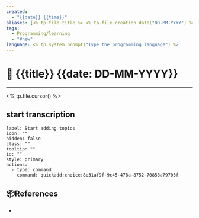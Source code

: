 ```yaml
---
created:
  - "{{date}} {{time}}"
aliases: [<% tp.file.title %> <% tp.file.creation_date("DD-MM-YYYY") %>]
tags:
  - Programming/learning
  - "#new"
language: <% tp.system.prompt("Type the programming language") %>
---
```

# 📃 {{title}} {{date: DD-MM-YYYY}}

---
<% tp.file.cursor() %>


## start transcription
```meta-bind-button
label: Start adding topics
icon: ""
hidden: false
class: ""
tooltip: ""
id: ""
style: primary
actions:
  - type: command
    command: quickadd:choice:8e31af9f-9c45-478a-8752-70858a79703f

```
## 📦References 
- 